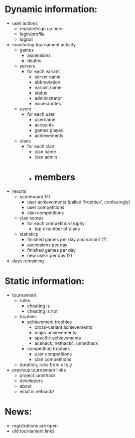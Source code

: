 # Dynamic information:

- user actions
  - register/sign up here
  - login/profile
  - logout
- monitoring tournament activity
  - games
    - ascensions
    - deaths
  - servers
    - for each variant
      - server name
      - abbreviation
      - variant name
      - status
      - administrator
      - issues/notes
  - users
    - for each user
      - username
      - accounts
      - games played
      - achievements
  - clans
    - for each clan
      - clan name
      - clan admin
      - # members
- results
  - scoreboard (?)
    - user achievements (called 'trophies', confusingly)
    - user competitions
    - clan competitions
  - clan scores
    - for each competition trophy
      - top x number of clans
  - statistics
    - finished games per day and variant (?)
    - ascensions per day
    - finished games per day
    - new users per day (?)
- days remaining

# Static information:

- tournament
  - rules
    - cheating is
    - cheating is not
  - trophies
    - achievement trophies
      - cross-variant achievements
      - major achievements
      - specific achievements
      - acehack, nethack4, unnethack
    - competition trophies
      - user competitions
      - clan competitions
  - duration, runs from x to y
- previous tournament links
  - project junethack
  - developers
  - about
  - what is nethack?

# News:

- registrations are open
- old tournament links
